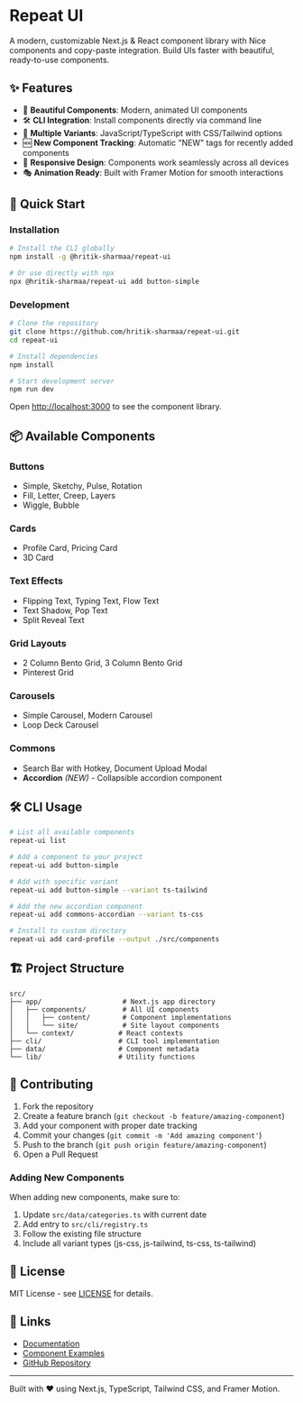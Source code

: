 # Repeat UI

A modern, customizable Next.js & React component library with Nice components and copy-paste integration. Build UIs faster with beautiful, ready-to-use components.

## ✨ Features

- 🎨 **Beautiful Components**: Modern, animated UI components
- 🛠️ **CLI Integration**: Install components directly via command line
- 🔄 **Multiple Variants**: JavaScript/TypeScript with CSS/Tailwind options
- 🆕 **New Component Tracking**: Automatic "NEW" tags for recently added components
- 📱 **Responsive Design**: Components work seamlessly across all devices
- 🎭 **Animation Ready**: Built with Framer Motion for smooth interactions

## 🚀 Quick Start

### Installation

```bash
# Install the CLI globally
npm install -g @hritik-sharmaa/repeat-ui

# Or use directly with npx
npx @hritik-sharmaa/repeat-ui add button-simple
```

### Development

```bash
# Clone the repository
git clone https://github.com/hritik-sharmaa/repeat-ui.git
cd repeat-ui

# Install dependencies
npm install

# Start development server
npm run dev
```

Open [http://localhost:3000](http://localhost:3000) to see the component library.

## 📦 Available Components

### Buttons

- Simple, Sketchy, Pulse, Rotation
- Fill, Letter, Creep, Layers
- Wiggle, Bubble

### Cards

- Profile Card, Pricing Card
- 3D Card

### Text Effects

- Flipping Text, Typing Text, Flow Text
- Text Shadow, Pop Text
- Split Reveal Text

### Grid Layouts

- 2 Column Bento Grid, 3 Column Bento Grid
- Pinterest Grid

### Carousels

- Simple Carousel, Modern Carousel
- Loop Deck Carousel

### Commons

- Search Bar with Hotkey, Document Upload Modal
- **Accordion** _(NEW)_ - Collapsible accordion component

## 🛠️ CLI Usage

```bash
# List all available components
repeat-ui list

# Add a component to your project
repeat-ui add button-simple

# Add with specific variant
repeat-ui add button-simple --variant ts-tailwind

# Add the new accordion component
repeat-ui add commons-accordian --variant ts-css

# Install to custom directory
repeat-ui add card-profile --output ./src/components
```

## 🏗️ Project Structure

```
src/
├── app/                    # Next.js app directory
│   ├── components/         # All UI components
│   │   ├── content/        # Component implementations
│   │   └── site/           # Site layout components
│   └── context/           # React contexts
├── cli/                   # CLI tool implementation
├── data/                  # Component metadata
└── lib/                   # Utility functions
```

## 🤝 Contributing

1. Fork the repository
2. Create a feature branch (`git checkout -b feature/amazing-component`)
3. Add your component with proper date tracking
4. Commit your changes (`git commit -m 'Add amazing component'`)
5. Push to the branch (`git push origin feature/amazing-component`)
6. Open a Pull Request

### Adding New Components

When adding new components, make sure to:

1. Update `src/data/categories.ts` with current date
2. Add entry to `src/cli/registry.ts`
3. Follow the existing file structure
4. Include all variant types (js-css, js-tailwind, ts-css, ts-tailwind)

## 📄 License

MIT License - see [LICENSE](LICENSE) for details.

## 🔗 Links

- [Documentation](./docs/)
- [Component Examples](http://localhost:3000/components)
- [GitHub Repository](https://github.com/hritik-sharmaa/repeat-ui)

---

Built with ❤️ using Next.js, TypeScript, Tailwind CSS, and Framer Motion.
